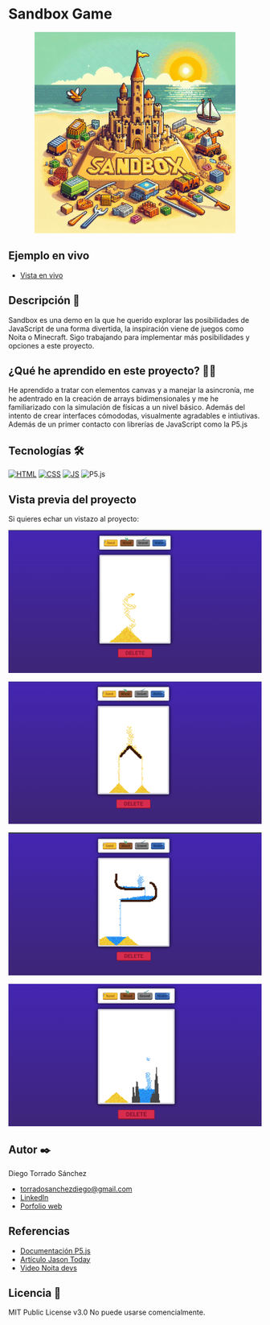 # Sandbox Game

<p align="center">
  <img src="https://github.com/DieTorDev/sandbox-game/blob/main/screenshots/main-img.jpg" />
</p>

## Ejemplo en vivo

- [Vista en vivo](https://dietordev.github.io/sandbox-game/)

## Descripción 📑

Sandbox es una demo en la que he querido explorar las posibilidades de JavaScript de una forma divertida, la inspiración viene de juegos como Noita o Minecraft. Sigo trabajando para implementar más posibilidades y opciones a este proyecto.

## ¿Qué he aprendido en este proyecto? 🙇🏻

He aprendido a tratar con elementos canvas y a manejar la asincronía, me he adentrado en la creación de arrays bidimensionales y me he familiarizado con la simulación de físicas a un nivel básico. Además del intento de crear interfaces cómododas, visualmente agradables e intiutivas. Además de un primer contacto con librerías de JavaScript como la P5.js

## Tecnologías 🛠

<!-- Iconos sacados de: https://github.com/hendrasob/badges/blob/master/README.md y https://github.com/alexandresanlim/Badges4-README.md-Profile -->

[![HTML](https://img.shields.io/badge/HTML5-E34F26?style=for-the-badge&logo=html5&logoColor=white)](https://es.wikipedia.org/wiki/HTML5)
[![CSS](https://img.shields.io/badge/CSS3-1572B6?style=for-the-badge&logo=css3&logoColor=white)](https://es.wikipedia.org/wiki/CSS)
[![JS](https://img.shields.io/badge/JavaScript-F7DF1E?style=for-the-badge&logo=javascript&logoColor=black)](https://es.wikipedia.org/wiki/JavaScript)
![P5.js](https://img.shields.io/badge/p5%20js-ED225D?style=for-the-badge&logo=p5dotjs&logoColor=white)

## Vista previa del proyecto

Si quieres echar un vistazo al proyecto:

![Captura del proyecto](https://github.com/DieTorDev/sandbox-game/blob/main/screenshots/sand-demo.png)

![Captura del proyecto](https://github.com/DieTorDev/sandbox-game/blob/main/screenshots/sand-physics-demo.png)

![Captura del proyecto](https://github.com/DieTorDev/sandbox-game/blob/main/screenshots/water-physics-demo.png)

![Captura del proyecto](https://github.com/DieTorDev/sandbox-game/blob/main/screenshots/gravel.png)

## Autor ✒️

Diego Torrado Sánchez

- torradosanchezdiego@gmail.com
- [LinkedIn](https://www.linkedin.com/in/diego-torrado-s%C3%A1nchez-2124322b4/)
- [Porfolio web](https://tu-dominio.com/)

## Referencias

- [Documentación P5.js](https://p5js.org/es/reference/)
- [Artículo Jason Today](https://jason.today/falling-sand)
- [Video Noita devs](https://www.youtube.com/watch?v=prXuyMCgbTc&t=204s)

## Licencia 📄

MIT Public License v3.0
No puede usarse comencialmente.
